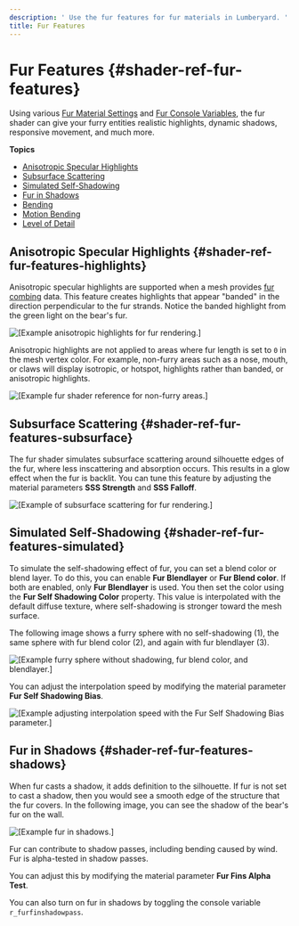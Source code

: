 ```yaml
---
description: ' Use the fur features for fur materials in Lumberyard. '
title: Fur Features
---
```

# Fur Features {#shader-ref-fur-features}

Using various [Fur Material Settings](/docs/userguide/shaders/fur-materialsettings.md) and [Fur Console Variables](/docs/userguide/shaders/fur-consolevariables.md), the fur shader can give your furry entities realistic highlights, dynamic shadows, responsive movement, and much more\.

**Topics**
+ [Anisotropic Specular Highlights](#shader-ref-fur-features-highlights)
+ [Subsurface Scattering](#shader-ref-fur-features-subsurface)
+ [Simulated Self\-Shadowing](#shader-ref-fur-features-simulated)
+ [Fur in Shadows](#shader-ref-fur-features-shadows)
+ [Bending](/docs/userguide/shaders/fur-features-bending.md)
+ [Motion Bending](/docs/userguide/shaders/fur-features-bending-motion.md)
+ [Level of Detail](/docs/userguide/shaders/fur-features-levelofdetail.md)

## Anisotropic Specular Highlights {#shader-ref-fur-features-highlights}

Anisotropic specular highlights are supported when a mesh provides [fur combing](/docs/userguide/shaders/fur-combing.md) data\. This feature creates highlights that appear "banded" in the direction perpendicular to the fur strands\. Notice the banded highlight from the green light on the bear's fur\.

![\[Example anisotropic highlights for fur rendering.\]](/images/userguide/shaders/shader-ref-fur-5.png)

Anisotropic highlights are not applied to areas where fur length is set to `0` in the mesh vertex color\. For example, non\-furry areas such as a nose, mouth, or claws will display isotropic, or hotspot, highlights rather than banded, or anisotropic highlights\.

![\[Example fur shader reference for non-furry areas.\]](/images/shared/shader-ref-fur-6.png)

## Subsurface Scattering {#shader-ref-fur-features-subsurface}

The fur shader simulates subsurface scattering around silhouette edges of the fur, where less inscattering and absorption occurs\. This results in a glow effect when the fur is backlit\. You can tune this feature by adjusting the material parameters **SSS Strength** and **SSS Falloff**\.

![\[Example of subsurface scattering for fur rendering.\]](/images/userguide/shaders/shader-ref-fur-7.png)

## Simulated Self\-Shadowing {#shader-ref-fur-features-simulated}

To simulate the self\-shadowing effect of fur, you can set a blend color or blend layer\. To do this, you can enable **Fur Blendlayer** or **Fur Blend color**\. If both are enabled, only **Fur Blendlayer** is used\. You then set the color using the **Fur Self Shadowing Color** property\. This value is interpolated with the default diffuse texture, where self\-shadowing is stronger toward the mesh surface\.

The following image shows a furry sphere with no self\-shadowing \(1\), the same sphere with fur blend color \(2\), and again with fur blendlayer \(3\)\.

![\[Example furry sphere without shadowing, fur blend color, and blendlayer.\]](/images/userguide/shaders/shader-ref-fur-7a.png)

You can adjust the interpolation speed by modifying the material parameter **Fur Self Shadowing Bias**\.

![\[Example adjusting interpolation speed with the Fur Self Shadowing Bias parameter.\]](/images/userguide/shaders/shader-ref-fur-8.png)

## Fur in Shadows {#shader-ref-fur-features-shadows}

When fur casts a shadow, it adds definition to the silhouette\. If fur is not set to cast a shadow, then you would see a smooth edge of the structure that the fur covers\. In the following image, you can see the shadow of the bear's fur on the wall\.

![\[Example fur in shadows.\]](/images/userguide/shaders/shader-ref-fur-9.png)

Fur can contribute to shadow passes, including bending caused by wind\. Fur is alpha\-tested in shadow passes\.

You can adjust this by modifying the material parameter **Fur Fins Alpha Test**\.

You can also turn on fur in shadows by toggling the console variable `r_furfinshadowpass`\.